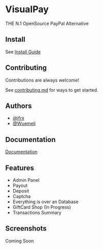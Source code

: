 
# VisualPay

THE N.1 OpenSource PayPal Alternative

## Install

See [Install Guide](https://github.com/Wuemeli/visualpay/wiki/Installation)

## Contributing

Contributions are always welcome!

See [contributing.md](https://github.com/Wuemeli/visualpay/blob/main/CONTRIBUTING.md) for ways to get started. 


## Authors
- [@ifrx](https://github.com/ironflipper) 
- [@Wuemeli](https://www.github.com/wuemeli)


## Documentation

[Documentation](https://github.com/Wuemeli/visualpay/wiki)


## Features

- Admin Panel
- Payout 
- Deposit
- Captcha
- Everything is over an Database
- GiftCard Shop (In Progress)
- Transactions Summary

## Screenshots

Coming Soon


